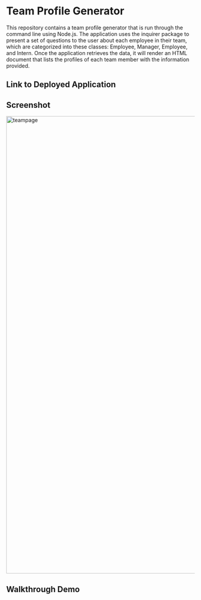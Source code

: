 
# Team Profile Generator

This repository contains a team profile generator that is run through the command line using Node.js. The application uses the inquirer package to present a set of questions to the user about each employee in their team, which are categorized into these classes: Employee, Manager, Employee, and Intern. Once the application retrieves the data, it will render an HTML document that lists the profiles of each team member with the information provided.

## Link to Deployed Application


## Screenshot

<img width="1222" alt="teampage" src="https://user-images.githubusercontent.com/119918403/227107715-2467e298-f641-4b59-8f3d-e4f6423c3955.png">


## Walkthrough Demo
